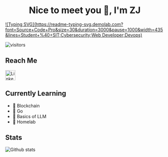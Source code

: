 <h1 align="center">Nice to meet you 👋, I'm ZJ</h1>

<!--<div align="center">-->

[![Typing SVG](https://readme-typing-svg.demolab.com?font=Source+Code+Pro&size=30&duration=3000&pause=1000&width=435&lines=Student+%40+SIT;Cybersecurity;Web Developer;Devops)](https://git.io/typing-svg)

<!--</div>-->

![visitors](https://vbr.nathanchung.dev/badge?page_id=Bread7.Bread7&color=e89bdf)

## Reach Me

<p align="left">
    <a href="https://www.linkedin.com/in/ongzhengjiecyber/">
        <img width="32px" alt="LinkedIn" title="LinkedIn" src="https://i.imgur.com/yRpa1dQ.png"/>
    </a>
    <!--&#8287;&#8287;&#8287;&#8287;&#8287;-->
</p>

## Currently Learning

-  Blockchain
-  Go
- 󰭻 Basics of LLM
- 󰒍 Homelab

## Stats

![Github stats](https://github-readme-stats.vercel.app/api?username=Bread7&show_icons=true&theme=tokyonight&rank_icon=percentile)
